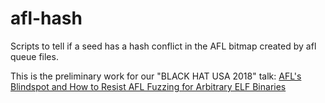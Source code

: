 # afl-hash
Scripts to tell if a seed has a hash conflict in the AFL bitmap created by afl queue files.

This is the preliminary work for our "BLACK HAT USA 2018" talk:
[AFL's Blindspot and How to Resist AFL Fuzzing for Arbitrary ELF Binaries](https://www.blackhat.com/us-18/briefings/schedule/index.html#afls-blindspot-and-how-to-resist-afl-fuzzing-for-arbitrary-elf-binaries-11048)
